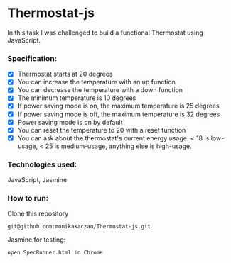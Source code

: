 # Thermostat-js

In this task I was challenged to build a functional Thermostat using JavaScript. 

### Specification:

- [x] Thermostat starts at 20 degrees
- [x] You can increase the temperature with an up function
- [x] You can decrease the temperature with a down function
- [x] The minimum temperature is 10 degrees
- [x] If power saving mode is on, the maximum temperature is 25 degrees
- [x] If power saving mode is off, the maximum temperature is 32 degrees
- [x] Power saving mode is on by default
- [x] You can reset the temperature to 20 with a reset function
- [x] You can ask about the thermostat's current energy usage: < 18 is low-usage, < 25 is medium-usage, anything else is high-usage.

### Technologies used:
JavaScript, Jasmine

### How to run: 
Clone this repository <br>
```
git@github.com:monikakaczan/Thermostat-js.git
```
Jasmine for testing:
```
open SpecRunner.html in Chrome
```
